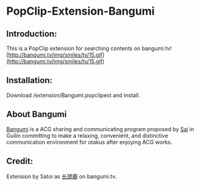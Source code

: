 # PopClip-Extension-Bangumi

## Introduction:

This is a PopClip extension for searching contents on bangumi.tv![http://bangumi.tv/img/smiles/tv/15.gif](http://bangumi.tv/img/smiles/tv/15.gif)

## Installation:

Download /extension/Bangumi.popclipext and install.

## About Bangumi
[Bangumi](http://bangumi.tv) is a ACG sharing and communicating program proposed by [Sai](http://bangumi.tv/user/Sai) in Guilin committing to make a relaxing, convenient, and distinctive communication environment for otakus after enjoying ACG works.

## Credit:
Extension by Satoi as [长颈鹿](http://bangumi.tv/user/giraffe) on bangumi.tv.
